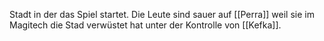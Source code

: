Stadt in der das Spiel startet.
Die Leute sind sauer auf [[Perra]] weil sie im Magitech die Stad verwüstet hat unter der Kontrolle von [[Kefka]].